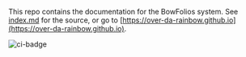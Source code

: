 This repo contains the documentation for the BowFolios system. See [index.md](index.md) for the source, or go to [https://over-da-rainbow.github.io](https://over-da-rainbow.github.io).

![ci-badge](https://github.com/over-da-rainbow/over-da-rainbow/workflows/over-da-rainbow/badge.svg)
